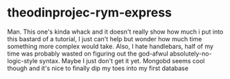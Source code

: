# theodinprojec-rym-express

Man. This one's kinda whack and it doesn't really show how much i put into this bastard of a tutorial, I just can't help but wonder how much time something more complex would take. Also, I hate handlebars, half of my time was probably wasted on figuring out the god-afwul absolutely-no-logic-style syntax. Maybe I just don't get it yet. Mongobd seems cool though and it's nice to finally dip my toes into my first database

